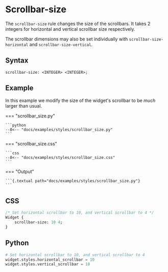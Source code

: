 # Scrollbar-size

The `scrollbar-size` rule changes the size of the scrollbars. It takes 2 integers for horizontal and vertical scrollbar size respectively.

The scrollbar dimensions may also be set individually with `scrollbar-size-horizontal` and `scrollbar-size-vertical`.

## Syntax

```
scrollbar-size: <INTEGER> <INTEGER>;
```

## Example

In this example we modify the size of the widget's scrollbar to be _much_ larger than usual.

=== "scrollbar_size.py"

    ```python
    --8<-- "docs/examples/styles/scrollbar_size.py"
    ```

=== "scrollbar_size.css"

    ```css
    --8<-- "docs/examples/styles/scrollbar_size.css"
    ```

=== "Output"

    ```{.textual path="docs/examples/styles/scrollbar_size.py"}
    ```

## CSS

```sass
/* Set horizontal scrollbar to 10, and vertical scrollbar to 4 */
Widget {
    scrollbar-size: 10 4;
}
```

## Python

```python
# Set horizontal scrollbar to 10, and vertical scrollbar to 4
widget.styles.horizontal_scrollbar = 10
widget.styles.vertical_scrollbar = 10
```
